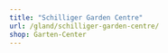 ```yaml
---
title: "Schilliger Garden Centre"
url: /gland/schilliger-garden-centre/
shop: Garten-Center
---
```

